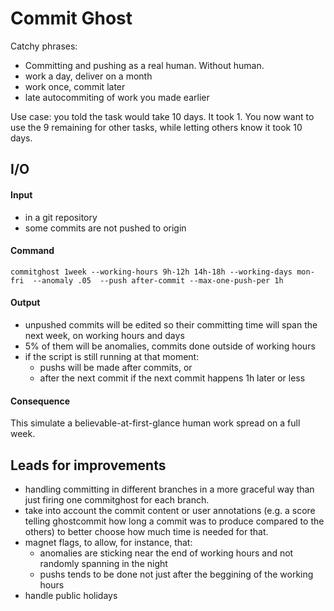 # Commit Ghost
Catchy phrases:

- Committing and pushing as a real human. Without human.
- work a day, deliver on a month
- work once, commit later
- late autocommiting of work you made earlier


Use case: you told the task would take 10 days. It took 1. You now want to use the 9 remaining for other tasks, while letting others know it took 10 days.



## I/O
#### Input
- in a git repository
- some commits are not pushed to origin

#### Command

    commitghost 1week --working-hours 9h-12h 14h-18h --working-days mon-fri  --anomaly .05  --push after-commit --max-one-push-per 1h

#### Output
- unpushed commits will be edited so their committing time will span the next week, on working hours and days
- 5% of them will be anomalies, commits done outside of working hours
- if the script is still running at that moment:
    - pushs will be made after commits, or
    - after the next commit if the next commit happens 1h later or less

#### Consequence
This simulate a believable-at-first-glance human work spread on a full week.



## Leads for improvements
- handling committing in different branches in a more graceful way than just firing one commitghost for each branch.
- take into account the commit content or user annotations (e.g. a score telling ghostcommit how long a commit was to produce compared to the others) to better choose how much time is needed for that.
- magnet flags, to allow, for instance, that:
    - anomalies are sticking near the end of working hours and not randomly spanning in the night
    - pushs tends to be done not just after the beggining of the working hours
- handle public holidays
